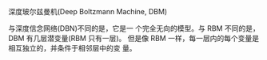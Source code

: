 深度玻尔兹曼机(Deep Boltzmann Machine, DBM)

与深度信念网络(DBN)不同的是，它是一 个完全无向的模型。与 RBM 不同的是，DBM 有几层潜变量(RBM 只有一层)。 但是像 RBM 一样，每一层内的每个变量是相互独立的，并条件于相邻层中的变 量。